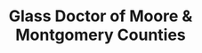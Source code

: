 ---
title: "Glass Doctor of Moore & Montgomery Counties"
url: /west-end/glass-doctor-of-moore-und-montgomery-counties/
shop: Autowerkstatt
---